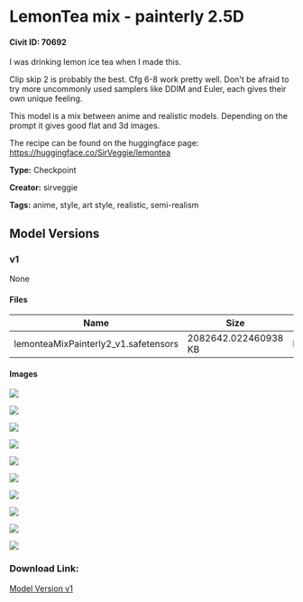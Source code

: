 # LemonTea mix - painterly 2.5D

#### Civit ID: 70692

<p>I was drinking lemon ice tea when I made this.</p><p></p><p>Clip skip 2 is probably the best. Cfg 6-8 work pretty well. Don't be afraid to try more uncommonly used samplers like DDIM and Euler, each gives their own unique feeling.</p><p></p><p>This model is a mix between anime and realistic models. Depending on the prompt it gives good flat and 3d images.</p><p></p><p>The recipe can be found on the huggingface page: <a target="_blank" rel="ugc" href="https://huggingface.co/SirVeggie/lemontea">https://huggingface.co/SirVeggie/lemontea</a></p>

**Type:** Checkpoint

**Creator:** sirveggie

**Tags:** anime, style, art style, realistic, semi-realism

## Model Versions

### v1

None

#### Files

| Name | Size | Type | Format | Download Url | AutoV1 | AutoV2 | SHA256 | CRC32 | BLAKE3 |
| --- | --- | --- | --- | --- | --- | --- | --- | --- | --- |
| lemonteaMixPainterly2_v1.safetensors | 2082642.022460938 KB | Model | SafeTensor | https://civitai.com/api/download/models/75377 | 88678A4F | 08148290F9 | 08148290F9875CE0311806B3C74D8F3390B33EA0182A846BE3949ECC951DC022 | CB4DF55C | 074C406F45D357AC74E8C604840E60BBA79EC838C78AB4C3191E2155E6397329 |

#### Images

<p><img src="https://image.civitai.com/xG1nkqKTMzGDvpLrqFT7WA/cfda171c-e89a-41bb-bb2d-e5aaf77428b2/width=450/843475.jpeg" /></p>

<p><img src="https://image.civitai.com/xG1nkqKTMzGDvpLrqFT7WA/261c09a8-7340-43f2-8c84-27caf492681f/width=450/843477.jpeg" /></p>

<p><img src="https://image.civitai.com/xG1nkqKTMzGDvpLrqFT7WA/e40d6327-081e-4727-bce9-338628550846/width=450/843488.jpeg" /></p>

<p><img src="https://image.civitai.com/xG1nkqKTMzGDvpLrqFT7WA/eb87f4f7-1c81-4d9e-a943-00318a154894/width=450/861572.jpeg" /></p>

<p><img src="https://image.civitai.com/xG1nkqKTMzGDvpLrqFT7WA/54d03f3e-8803-4f3f-95e1-1be26ea41047/width=450/843489.jpeg" /></p>

<p><img src="https://image.civitai.com/xG1nkqKTMzGDvpLrqFT7WA/5a0ec59c-b2ea-4d32-a8ac-45f133b64e22/width=450/843490.jpeg" /></p>

<p><img src="https://image.civitai.com/xG1nkqKTMzGDvpLrqFT7WA/2c7aa8e6-9ab2-4991-87ee-59262e70674b/width=450/861573.jpeg" /></p>

<p><img src="https://image.civitai.com/xG1nkqKTMzGDvpLrqFT7WA/b1d44861-bb61-43dd-ac7d-2ce55d23ffaf/width=450/862075.jpeg" /></p>

<p><img src="https://image.civitai.com/xG1nkqKTMzGDvpLrqFT7WA/969d48cc-6735-4818-aec4-8110fd78fc75/width=450/843574.jpeg" /></p>

<p><img src="https://image.civitai.com/xG1nkqKTMzGDvpLrqFT7WA/6102240f-1235-433f-a0d1-92abaa23d769/width=450/843575.jpeg" /></p>

### Download Link:

[Model Version v1](https://civitai.com/api/download/models/75377)


